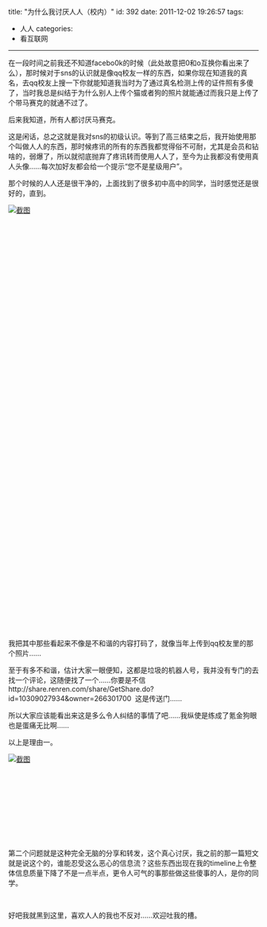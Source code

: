 title: "为什么我讨厌人人（校内）"
id: 392
date: 2011-12-02 19:26:57
tags: 
- 人人
categories: 
- 看互联网
---

在一段时间之前我还不知道facebo0k的时候（此处故意把0和o互换你看出来了么），那时候对于sns的认识就是像qq校友一样的东西，如果你现在知道我的真名，去qq校友上搜一下你就能知道我当时为了通过真名检测上传的证件照有多傻了，当时我总是纠结于为什么别人上传个猫或者狗的照片就能通过而我只是上传了个带马赛克的就通不过了。

后来我知道，所有人都讨厌马赛克。<!--more-->

这是闲话，总之这就是我对sns的初级认识。等到了高三结束之后，我开始使用那个叫做人人的东西，那时候疼讯的所有的东西我都觉得俗不可耐，尤其是会员和钻啥的，弱爆了，所以就彻底抛弃了疼讯转而使用人人了，至今为止我都没有使用真人头像……每次加好友都会给一个提示“您不是星级用户”。

那个时候的人人还是很干净的，上面找到了很多初中高中的同学，当时感觉还是很好的，直到。

[![](http://wocai.de/wp-content/uploads/2011/12/QQ%E6%88%AA%E5%9B%BE20111202184156.jpg "截图")](http://wocai.de/wp-content/uploads/2011/12/QQ%E6%88%AA%E5%9B%BE20111202184156.jpg)

&nbsp;

&nbsp;

&nbsp;

&nbsp;

&nbsp;

&nbsp;

&nbsp;

&nbsp;

&nbsp;

&nbsp;

&nbsp;

&nbsp;

&nbsp;

&nbsp;

&nbsp;

&nbsp;

&nbsp;

&nbsp;

&nbsp;

&nbsp;

&nbsp;

&nbsp;

&nbsp;

&nbsp;

&nbsp;

&nbsp;

&nbsp;

我把其中那些看起来不像是不和谐的内容打码了，就像当年上传到qq校友里的那个照片……

至于有多不和谐，估计大家一眼便知，这都是垃圾的机器人号，我并没有专门的去找一个评论，这随便找了一个……你要是不信http://share.renren.com/share/GetShare.do?id=10309027934&amp;owner=266301700  这是传送门……

所以大家应该能看出来这是多么令人纠结的事情了吧……我纵使是练成了氪金狗眼也是蛋痛无比啊……

以上是理由一。

[![](http://wocai.de/wp-content/uploads/2011/12/QQ%E6%88%AA%E5%9B%BE20111202185845.jpg "截图")](http://wocai.de/wp-content/uploads/2011/12/QQ%E6%88%AA%E5%9B%BE20111202185845.jpg)

&nbsp;

&nbsp;

&nbsp;

&nbsp;

&nbsp;

第二个问题就是这种完全无脑的分享和转发，这个真心讨厌，我之前的那一篇短文就是说这个的，谁能忍受这么恶心的信息流？这些东西出现在我的timeline上令整体信息质量下降了不是一点半点，更令人可气的事那些做这些傻事的人，是你的同学。

&nbsp;

好吧我就黑到这里，喜欢人人的我也不反对……欢迎吐我的槽。

&nbsp;